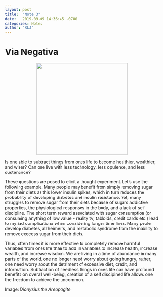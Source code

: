 ```yaml
---
layout: post
title:  "Note 3"
date:   2019-09-09 14:36:45 -0700
categories: Notes
author: "RLJ"
---
```


# Via Negativa <br>


<figure><center>
  <img width="300" src="https://gallery.mailchimp.com/96050d6198733cfea0f26d4cd/images/3e52d459-7dd9-4e70-82a8-e23dcd5c2ab9.jpg"/>
</center></figure>





  Is one able to subtract things from ones life to become healthier, wealthier, and wiser? Can one live with less technology, less opulence, and less sustenance?

  These questions are posed to elicit a thought experiment. Let’s use the following example. Many people may benefit from simply removing sugar from their diets as this lower insulin spikes, which in turn reduces the probability of developing diabetes and insulin resistance. Yet, many struggles to remove sugar from their diets because of sugars addictive properties, the physiological responses in the body, and a lack of self discipline. The short term reward associated with sugar consumption (or consuming anything of low value - reality tv, tabloids, credit cards etc.) lead to myriad complications when considering longer time lines. Many peole develop diabetes, alzheimer's, and metabolic syndrome from the inability to remove execess sugar from their diets.

  Thus, often times it is more effective to completely remove harmful variables from ones life than to add in variables to increase health, increase wealth, and increase wisdom. We are living in a time of abundance in many parts of the world, one no longer need worry about going hungry, rather, one need worry about the detriment of excessive diet, credit, and information. Subtraction of needless things in ones life can have profound benefits on overall well-being, creation of a self discipined life allows one the freedom to achieve the uncommon. 




Image: *Dionysius the Areopagite*
